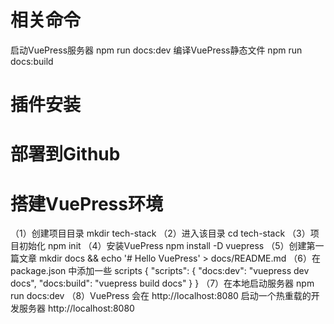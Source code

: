 # 相关命令
启动VuePress服务器 npm run docs:dev
编译VuePress静态文件 npm run docs:build

# 插件安装

# 部署到Github

# 搭建VuePress环境
（1）创建项目目录 
        mkdir tech-stack
（2）进入该目录 
        cd tech-stack
（3）项目初始化 
        npm init
（4）安装VuePress 
        npm install -D vuepress
（5）创建第一篇文章 
        mkdir docs && echo '# Hello VuePress' > docs/README.md
（6）在 package.json 中添加一些 scripts
        {
            "scripts": {
                "docs:dev": "vuepress dev docs",
                "docs:build": "vuepress build docs"
            }
        }
（7）在本地启动服务器
        npm run docs:dev
（8）VuePress 会在 http://localhost:8080 启动一个热重载的开发服务器
        http://localhost:8080